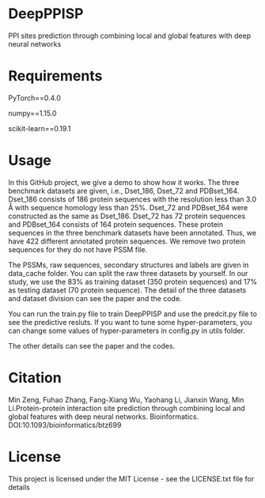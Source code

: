# DeepPPISP
PPI sites prediction through combining local and global features with deep neural networks

# Requirements

PyTorch==0.4.0

numpy==1.15.0

scikit-learn==0.19.1

# Usage

  In this GitHub project, we give a demo to show how it works. The three benchmark datasets are given, i.e., Dset_186, Dset_72 and PDBset_164. Dset_186 consists of 186 protein sequences with the resolution less than 3.0 Å with sequence homology less than 25%. Dset_72 and PDBset_164 were constructed as the same as Dset_186. Dset_72 has 72 protein sequences and PDBset_164 consists of 164 protein sequences. These protein sequences in the three benchmark datasets have been annotated. Thus, we have 422 different annotated protein sequences. We remove two protein sequences for they do not have PSSM file.
  
  The PSSMs, raw sequences, secondary structures and labels are given in data_cache folder. You can split the raw three datasets by yourself. In our study, we use the 83% as training dataset (350 protein sequences) and 17% as testing dataset (70 protein sequence). The detail of the three datasets and dataset division can see the paper and the code.
  
  You can run the train.py file to train DeepPPISP and use the predcit.py file to see the predictive resluts. If you want to tune some hyper-parameters, you can change some values of hyper-parameters in config.py in utils folder.

  The other details can see the paper and the codes.
 
# Citation
Min Zeng, Fuhao Zhang, Fang-Xiang Wu, Yaohang Li, Jianxin Wang, Min Li.Protein-protein interaction site prediction through combining local and global features with deep neural networks. Bioinformatics. DOI:10.1093/bioinformatics/btz699

# License
This project is licensed under the MIT License - see the LICENSE.txt file for details
